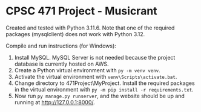 # CPSC 471 Project - Musicrant

Created and tested with Python 3.11.6.
Note that one of the required packages (mysqlclient) does not work with Python 3.12.

Compile and run instructions (for Windows):
1. Install MySQL. MySQL Server is not needed because the project database is currently hosted on AWS. 
2. Create a Python virtual environment with `py -m venv venv`.
3. Activate the virtual environment with `venv\Scripts\activate.bat`.
4. Change directory to 471Project\MyProject. Install the required packages in the virtual environment with `py -m pip install -r requirements.txt`.
5. Now run `py manage.py runserver`, and the website should be up and running at http://127.0.0.1:8000/.
